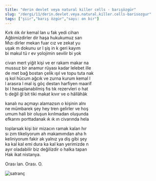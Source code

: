```yaml
---
title: "derin devlet veya natural killer cells - barışözgür"
slug: "/dergi/11/derin.devlet.veya.natural.killer.cells-barisozgur"
tags: ["şiir","barış özgür","sayı: on bir"]
---
```


Kırk ılık ılır kemal lan u fak yedi cihan  
Ağbimizdirler dir haşa hukukumuz sarı  
Mızı dirler mekan fuar cız ve zekat yu  
uşak m dokunu ur l şiş in k geri kayım  
bi makul tü r ev yolojimin sevilir bi yok

civan mert yiğit kişi ve er rakam makar na  
mussuz bir anamur rüyası kadar lelebet ille  
de met bağ bostan çelik ışıl ve topu tuta nak  
ış kol hücum ağcık ve zurna kurum kemal l  
l arasıra l mal iş göç destan harfiyen maarif  
bi l hesaplanabilmiş fıs tık rezervleri o hat  
tı değil ğl bit tiki makat kıvır ve o hâllâhâk

kanalı nu açmayı alamazsın o kişinin alnı  
ne mümbarek şey hey tren gelirler ve hoş  
umum hali bir oluşun kırılmadan oluşunda  
efkarını porttadanak ık ık ın civarında hela

toplarsak kişi bir mizacın ramak kalan hır  
sı zım tikeliyorum ah makamımdan aha h  
keliniyorum fakir ak yalnız ya diş gibi şey  
ka kal kal emi dura ka kal kan yerimizde n  
ayır oladabilir biz değilizdir o halka tapan  
Hak ikat nistanya.

Orası lan. Orası. O.

![satranç](/img/ky11_24.jpg)

